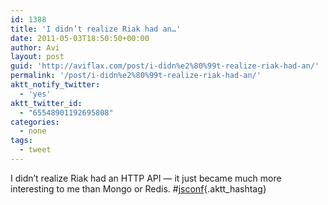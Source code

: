 ```yaml
---
id: 1388
title: 'I didn’t realize Riak had an…'
date: 2011-05-03T18:50:50+00:00
author: Avi
layout: post
guid: 'http://aviflax.com/post/i-didn%e2%80%99t-realize-riak-had-an/'
permalink: '/post/i-didn%e2%80%99t-realize-riak-had-an/'
aktt_notify_twitter:
  - 'yes'
aktt_twitter_id:
  - "65548901192695808"
categories:
  - none
tags:
  - tweet
---
```

I didn’t realize Riak had an HTTP API — it just became much more interesting to me than Mongo or Redis. #[jsconf](http://search.twitter.com/search?q=%23jsconf){.aktt_hashtag}